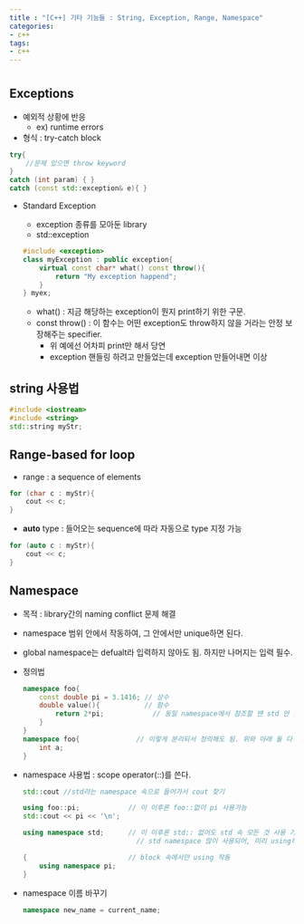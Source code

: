```yaml
---
title : "[C++] 기타 기능들 : String, Exception, Range, Namespace"
categories:
- c++
tags:
- c++
---
```


# 

## Exceptions

- 예외적 상황에 반응
    - ex) runtime errors
- 형식 : try-catch block

```cpp
try{
	//문제 있으면 throw keyword
}
catch (int param) { }
catch (const std::exception& e){ }
```

- Standard Exception
    - exception 종류를 모아둔 library
    - std::exception
    
    ```cpp
    #include <exception>
    class myException : public exception{
    	virtual const char* what() const throw(){
    		return "My exception happend";	
    	}
    } myex;
    ```
    
    - what() : 지금 해당하는 exception이 뭔지 print하기 위한 구문.
    - const throw() : 이 함수는 어떤 exception도 throw하지 않을 거라는 안정 보장해주는 specifier.
        - 위 예에선 어차피 print만 해서 당연
        - exception 핸들링 하려고 만들었는데 exception 만들어내면 이상

## string 사용법

```cpp
#include <iostream>
#include <string>
std::string myStr;
```

## **Range**-based for loop

- range : a sequence of elements

```cpp
for (char c : myStr){
	cout << c;
}
```

- **auto** type : 들어오는 sequence에 따라 자동으로 type 지정 가능

```cpp
for (auto c : myStr){
	cout << c;
}
```

## Namespace

- 목적 : library간의 naming conflict 문제 해결
- namespace 범위 안에서 작동하여, 그 안에서만 unique하면 된다.
- global namespace는 defualt라 입력하지 않아도 됨. 하지만 나머지는 입력 필수.
- 정의법
    
    ```cpp
    namespace foo{
    	const double pi = 3.1416; // 상수	
    	double value(){           // 함수
    		return 2*pi;            // 동일 namespace에서 참조할 땐 std 안 붙여도 됨
    	}
    }
    namespace foo{              // 이렇게 분리되서 정의해도 됨. 위와 아래 둘 다 동작.
    	int a;
    }
    ```
    
- namespace 사용법 : scope operator(::)를 쓴다.
    
    ```cpp
    std::cout //std라는 namespace 속으로 들어가서 cout 찾기
    
    using foo::pi;            // 이 이후론 foo::없이 pi 사용가능 
    std::cout << pi << '\n';
    
    using namespace std;      // 이 이후론 std:: 없어도 std 속 모든 것 사용 가능
    	                        // std namespace 많이 사용되어, 미리 using하는 경우 많음.
    
    {                         // block 속에서만 using 작동
    	using namespace pi;
    }
    ```
    
- namespace 이름 바꾸기
    
    ```cpp
    namespace new_name = current_name;
    ```